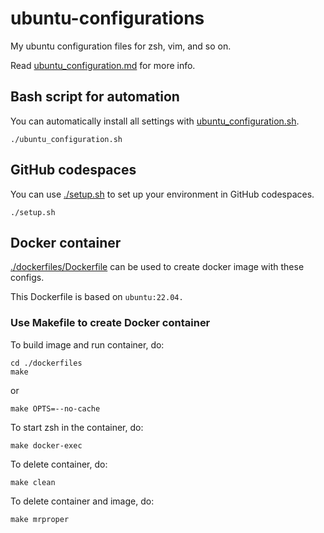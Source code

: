 # ubuntu-configurations

My ubuntu configuration files for zsh, vim, and so on.

Read [ubuntu_configuration.md](./ubuntu_configuration.md) for more info.

## Bash script for automation

You can automatically install all settings with [ubuntu_configuration.sh](ubuntu_configuration.sh).

```
./ubuntu_configuration.sh
```

## GitHub codespaces

You can use [./setup.sh](./setup.sh) to set up your environment in GitHub codespaces.

```
./setup.sh
```

## Docker container

[./dockerfiles/Dockerfile](./dockerfiles/Dockerfile) can be used to create docker image with these configs.

This Dockerfile is based on `ubuntu:22.04.`

### Use Makefile to create Docker container

To build image and run container, do:

```
cd ./dockerfiles
make
```

or

```
make OPTS=--no-cache
```

To start zsh in the container, do:

```
make docker-exec
```

To delete container, do:
```
make clean
```

To delete container and image, do:

```
make mrproper
```
